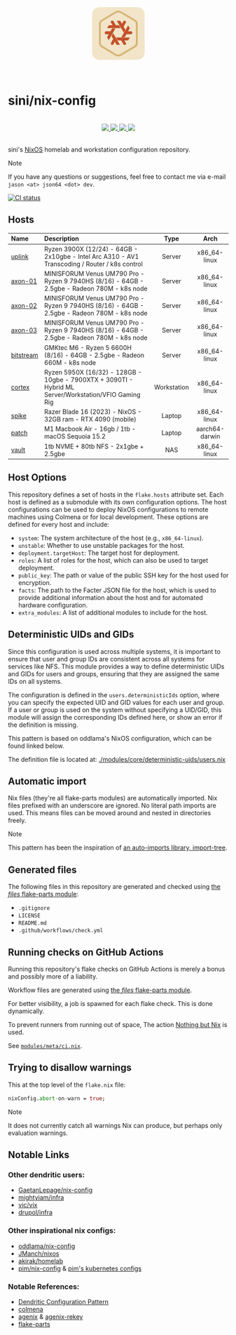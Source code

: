 <div align="center">
  <img src="https://raw.githubusercontent.com/sini/nix-config/main/modules/docs/logo/logo.png" width="120px" />
</div>

<br />
<br>

# sini/nix-config

<br>
<div align="center">
    <a href="https://github.com/sini/nix-config/stargazers">
        <img src="https://img.shields.io/github/stars/sini/nix-config?color=c14d26&labelColor=0b0b0b&style=for-the-badge&logo=starship&logoColor=c14d26">
    </a>
    <a href="https://github.com/sini/nix-config">
        <img src="https://img.shields.io/github/repo-size/sini/nix-config?color=c14d26&labelColor=0b0b0b&style=for-the-badge&logo=github&logoColor=c14d26">
    </a>
    <a href="https://nixos.org">
        <img src="https://img.shields.io/badge/NixOS-unstable-blue.svg?style=for-the-badge&labelColor=0b0b0b&logo=NixOS&logoColor=c14d26&color=c14d26">
    </a>
    <a href="https://github.com/sini/nix-config/blob/main/LICENSE">
        <img src="https://img.shields.io/static/v1.svg?style=for-the-badge&label=License&message=MIT&colorA=0b0b0b&colorB=c14d26&logo=unlicense&logoColor=c14d26"/>
    </a>
</div>
<br>

sini's [NixOS](https://nix.dev) homelab and workstation configuration repository.

> [!NOTE]
> If you have any questions or suggestions, feel free to contact me via e-mail `jason <at> json64 <dot> dev`.

<a href="https://github.com/sini/nix-config/actions/workflows/check.yml?query=branch%3Amain">
<img
  alt="CI status"
  src="https://img.shields.io/github/actions/workflow/status/sini/nix-config/check.yml?style=for-the-badge&branch=main&label=Check"
>
</a>

## Hosts

| Name                                  | Description                                                                                           |    Type     |      Arch      |
| :------------------------------------ | :---------------------------------------------------------------------------------------------------- | :---------: | :------------: |
| [uplink](modules/hosts/uplink/)       | Ryzen 3900X (12/24) - 64GB - 2x10gbe - Intel Arc A310 - AV1 Transcoding / Router / k8s control        |   Server    |  x86_64-linux  |
| [axon-01](modules/hosts/axon-01/)     | MINISFORUM Venus UM790 Pro - Ryzen 9 7940HS (8/16) - 64GB - 2.5gbe - Radeon 780M - k8s node           |   Server    |  x86_64-linux  |
| [axon-02](modules/hosts/axon-02/)     | MINISFORUM Venus UM790 Pro - Ryzen 9 7940HS (8/16) - 64GB - 2.5gbe - Radeon 780M - k8s node           |   Server    |  x86_64-linux  |
| [axon-03](modules/hosts/axon-03/)     | MINISFORUM Venus UM790 Pro - Ryzen 9 7940HS (8/16) - 64GB - 2.5gbe - Radeon 780M - k8s node           |   Server    |  x86_64-linux  |
| [bitstream](modules/hosts/bitstream/) | GMKtec M6 - Ryzen 5 6600H (8/16) - 64GB - 2.5gbe - Radeon 660M - k8s node                             |   Server    |  x86_64-linux  |
| [cortex](modules/hosts/cortex/)       | Ryzen 5950X (16/32) - 128GB - 10gbe - 7900XTX + 3090TI - Hybrid ML Server/Workstation/VFIO Gaming Rig | Workstation |  x86_64-linux  |
| [spike](modules/hosts/spike/)         | Razer Blade 16 (2023) - NixOS - 32GB ram - RTX 4090 (mobile)                                          |   Laptop    |  x86_64-linux  |
| [patch](modules/hosts/patch/)         | M1 Macbook Air - 16gb / 1tb - macOS Sequoia 15.2                                                      |   Laptop    | aarch64-darwin |
| [vault](modules/hosts/vault/)         | 1tb NVME + 80tb NFS - 2x1gbe + 2.5gbe                                                                 |     NAS     |  x86_64-linux  |

## Host Options

This repository defines a set of hosts in the `flake.hosts` attribute set.
Each host is defined as a submodule with its own configuration options.
The host configurations can be used to deploy NixOS configurations to remote
machines using Colmena or for local development. These options are defined for
every host and include:

- `system`: The system architecture of the host (e.g., `x86_64-linux`).
- `unstable`: Whether to use unstable packages for the host.
- `deployment.targetHost`: The target host for deployment.
- `roles`: A list of roles for the host, which can also be used to target deployment.
- `public_key`: The path or value of the public SSH key for the host used for encryption.
- `facts`: The path to the Facter JSON file for the host, which is used to provide
  additional information about the host and for automated hardware configuration.
- `extra_modules`: A list of additional modules to include for the host.

## Deterministic UIDs and GIDs

Since this configuration is used across multiple systems, it is important to
ensure that user and group IDs are consistent across all systems for services
like NFS. This module provides a way to define deterministic UIDs and GIDs
for users and groups, ensuring that they are assigned the same IDs on all systems.

The configuration is defined in the `users.deterministicIds` option, where you can
specify the expected UID and GID values for each user and group. If a user or
group is used on the system without specifying a UID/GID, this module will assign
the corresponding IDs defined here, or show an error if the definition is missing.

This pattern is based on oddlama's NixOS configuration, which can be found linked below.

The definition file is located at: [./modules/core/deterministic-uids/users.nix](./modules/core/deterministic-uids/users.nix)

## Automatic import

Nix files (they're all flake-parts modules) are automatically imported.
Nix files prefixed with an underscore are ignored.
No literal path imports are used.
This means files can be moved around and nested in directories freely.

> [!NOTE]
> This pattern has been the inspiration of [an auto-imports library, import-tree](https://github.com/vic/import-tree).

## Generated files

The following files in this repository are generated and checked
using [the _files_ flake-parts module](https://github.com/mightyiam/files):

- `.gitignore`
- `LICENSE`
- `README.md`
- `.github/workflows/check.yml`

## Running checks on GitHub Actions

Running this repository's flake checks on GitHub Actions is merely a bonus
and possibly more of a liability.

Workflow files are generated using
[the _files_ flake-parts module](https://github.com/mightyiam/files).

For better visibility, a job is spawned for each flake check.
This is done dynamically.

To prevent runners from running out of space,
The action [Nothing but Nix](https://github.com/marketplace/actions/nothing-but-nix)
is used.

See [`modules/meta/ci.nix`](modules/meta/ci.nix).

## Trying to disallow warnings

This at the top level of the `flake.nix` file:

```nix
nixConfig.abort-on-warn = true;
```

> [!NOTE]
> It does not currently catch all warnings Nix can produce, but perhaps only evaluation warnings.

## Notable Links

### Other dendritic users:

- [GaetanLepage/nix-config](https://github.com/GaetanLepage/nix-config/)
- [mightyiam/infra](https://github.com/mightyiam/infra)
- [vic/vix](https://github.com/vic/vix)
- [drupol/infra](https://github.com/drupol/infra/tree/master)

### Other inspirational nix configs:

- [oddlama/nix-config](https://github.com/oddlama/nix-config/)
- [JManch/nixos](https://github.com/JManch/nixos)
- [akirak/homelab](https://github.com/akirak/nix-config/)
- [pim/nix-config](https://git.kun.is/pim/nixos-configs) & [pim's kubernetes configs](https://git.kun.is/home/kubernetes-deployments)

### Notable References:

- [Dendritic Configuration Pattern](https://github.com/mightyiam/dendritic)
- [colmena](https://github.com/zhaofengli/colmena)
- [agenix](https://github.com/ryantm/agenix) & [agenix-rekey](https://github.com/oddlama/agenix-rekey)
- [flake-parts](https://flake.parts/)
